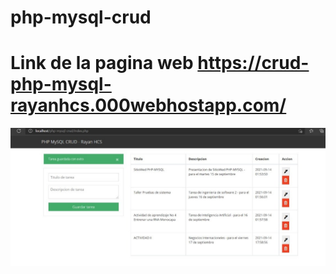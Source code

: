 # php-mysql-crud
# Link de la pagina web https://crud-php-mysql-rayanhcs.000webhostapp.com/
![](docs/ImagenPresentacion.jpeg)
